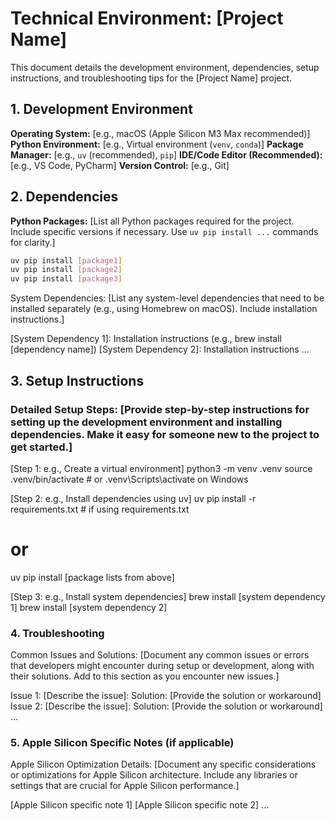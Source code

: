 # Technical Environment: [Project Name]

This document details the development environment, dependencies, setup instructions, and troubleshooting tips for the [Project Name] project.

## 1. Development Environment

**Operating System:** [e.g., macOS (Apple Silicon M3 Max recommended)]
**Python Environment:** [e.g., Virtual environment (`venv`, `conda`)]
**Package Manager:** [e.g., `uv` (recommended), `pip`]
**IDE/Code Editor (Recommended):** [e.g., VS Code, PyCharm]
**Version Control:** [e.g., Git]

## 2. Dependencies

**Python Packages:** [List all Python packages required for the project. Include specific versions if necessary. Use `uv pip install ...` commands for clarity.]

```bash
uv pip install [package1]
uv pip install [package2]
uv pip install [package3]
```

System Dependencies: [List any system-level dependencies that need to be installed separately (e.g., using Homebrew on macOS). Include installation instructions.]

[System Dependency 1]: Installation instructions (e.g., brew install [dependency name])
[System Dependency 2]: Installation instructions
...
## 3. Setup Instructions
### Detailed Setup Steps: [Provide step-by-step instructions for setting up the development environment and installing dependencies. Make it easy for someone new to the project to get started.]

[Step 1: e.g., Create a virtual environment]
python3 -m venv .venv
source .venv/bin/activate  # or .venv\Scripts\activate on Windows

[Step 2: e.g., Install dependencies using uv]
uv pip install -r requirements.txt  # if using requirements.txt
# or
uv pip install [package lists from above]

[Step 3: e.g., Install system dependencies]
brew install [system dependency 1]
brew install [system dependency 2]


### 4. Troubleshooting
Common Issues and Solutions: [Document any common issues or errors that developers might encounter during setup or development, along with their solutions. Add to this section as you encounter new issues.]

Issue 1: [Describe the issue]:
Solution: [Provide the solution or workaround]
Issue 2: [Describe the issue]:
Solution: [Provide the solution or workaround]
...
### 5. Apple Silicon Specific Notes (if applicable)
Apple Silicon Optimization Details: [Document any specific considerations or optimizations for Apple Silicon architecture. Include any libraries or settings that are crucial for Apple Silicon performance.]

[Apple Silicon specific note 1]
[Apple Silicon specific note 2]
...